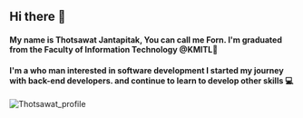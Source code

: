 ## Hi there 👋

#### My name is Thotsawat Jantapitak, You can call me Forn. I'm graduated from the Faculty of Information Technology @KMITL🏫
#### I'm a who man interested in software development I started my journey with back-end developers. and continue to learn to develop other skills 💻

![Thotsawat_profile](https://i.ibb.co/1Z8tbJX/IMG-8151.jpg "Profile")

<!--
**jfornqz/jfornqz** is a ✨ _special_ ✨ repository because its `README.md` (this file) appears on your GitHub profile.

Here are some ideas to get you started:

- 🔭 I’m currently working on ...
- 🌱 I’m currently learning ...
- 👯 I’m looking to collaborate on ...
- 🤔 I’m looking for help with ...
- 💬 Ask me about ...
- 📫 How to reach me: ...
- 😄 Pronouns: ...
- ⚡ Fun fact: ...
-->
